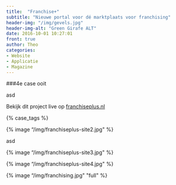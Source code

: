 ```yaml
---
title:  "Franchise+"
subtitle: "Nieuwe portal voor dé marktplaats voor franchising"
header-img: "/img/gevels.jpg"
header-img-alt: "Green Girafe ALT"
date: 2016-10-01 10:27:01
front: true
author: Theo
categories: 
- Website
- Applicatie
- Magazine
---
```

###4e case ooit

asd

Bekijk dit project live op <a href="http://franchiseplus.nl/" target="_blank">franchiseplus.nl</a>

{% case_tags %}

{% image “/img/franchiseplus-site2.jpg" %}

asd

{% image “/img/franchiseplus-site3.jpg" %}

{% image “/img/franchiseplus-site4.jpg" %}

{% image “/img/franchising.jpg" "full" %}
